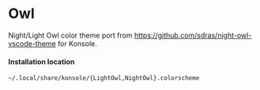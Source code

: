 # Owl

Night/Light Owl color theme port from https://github.com/sdras/night-owl-vscode-theme for Konsole.

#### Installation location

`~/.local/share/konsole/{LightOwl,NightOwl}.colorscheme`
